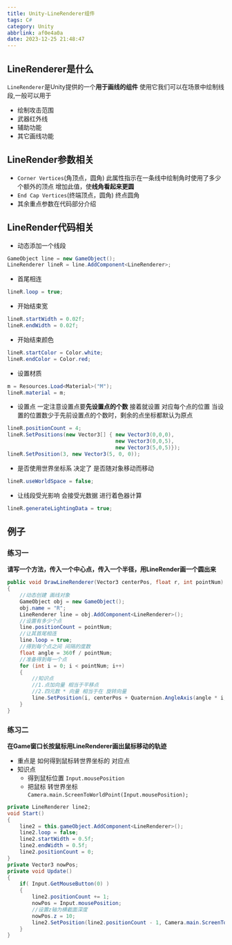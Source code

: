 ```yaml
---
title: Unity-LineRenderer组件
tags: C#
category: Unity
abbrlink: af0e4a0a
date: 2023-12-25 21:48:47
---
```

## LineRenderer是什么
```LineRenderer```是Unity提供的一个**用于画线的组件**
使用它我们可以在场景中绘制线段,一般可以用于
- 绘制攻击范围
- 武器红外线
- 辅助功能
- 其它画线功能

## LineRender参数相关
- ```Corner Vertices```(角顶点，圆角)
此属性指示在一条线中绘制角时使用了多少个额外的顶点
增加此值，使**线角看起来更圆**
- ```End Cap Vertices```(终端顶点，圆角)
终点圆角
- 其余重点参数在代码部分介绍
## LineRender代码相关
- 动态添加一个线段
```C#
GameObject line = new GameObject();
LineRenderer lineR = line.AddComponent<LineRenderer>;
```
- 首尾相连
```C#
lineR.loop = true;
```
- 开始结束宽
```C#
lineR.startWidth = 0.02f;
lineR.endWidth = 0.02f;
```
- 开始结束颜色
```C#
lineR.startColor = Color.white;
lineR.endColor = Color.red;
```
- 设置材质
```C#
m = Resources.Load<Material>("M");
lineR.material = m;
```
- 设置点
一定注意设置点要**先设置点的个数**
接着就设置 对应每个点的位置
当设置的位置数少于先前设置点的个数时，剩余的点坐标都默认为原点
```C#
lineR.positionCount = 4;
lineR.SetPositions(new Vector3[] { new Vector3(0,0,0),
                                   new Vector3(0,0,5),
                                   new Vector3(5,0,5)});
lineR.SetPosition(3, new Vector3(5, 0, 0));
```
- 是否使用世界坐标系
决定了 是否随对象移动而移动
```C#
lineR.useWorldSpace = false;
```
- 让线段受光影响 会接受光数据 进行着色器计算
```C#
lineR.generateLightingData = true;
```

## 例子
### 练习一
**请写一个方法，传入一个中心点，传入一个半径，用LineRender画一个圆出来**
```C#
public void DrawLineRenderer(Vector3 centerPos, float r, int pointNum)
{
    //动态创建 画线对象
    GameObject obj = new GameObject();
    obj.name = "R";
    LineRenderer line = obj.AddComponent<LineRenderer>();
    //设置有多少个点
    line.positionCount = pointNum;
    //让其首尾相连
    line.loop = true;
    //得到每个点之间 间隔的度数
    float angle = 360f / pointNum;
    //准备得到每一个点
    for (int i = 0; i < pointNum; i++)
    {
        //知识点
        //1.点加向量 相当于平移点
        //2.四元数 * 向量 相当于在 旋转向量
        line.SetPosition(i, centerPos + Quaternion.AngleAxis(angle * i, Vector3.up) * Vector3.forward * r);
    }
}
```
### 练习二
**在Game窗口长按鼠标用LineRenderer画出鼠标移动的轨迹**
- 重点是 如何得到鼠标转世界坐标的 对应点 
- 知识点
    - 得到鼠标位置 ```Input.mousePosition```
    - 把鼠标 转世界坐标 ```Camera.main.ScreenToWorldPoint(Input.mousePosition);```
```C#
private LineRenderer line2;
void Start()
{
    line2 = this.gameObject.AddComponent<LineRenderer>();
    line2.loop = false;
    line2.startWidth = 0.5f;
    line2.endWidth = 0.5f;
    line2.positionCount = 0;
}
private Vector3 nowPos;
private void Update()
{
    if( Input.GetMouseButton(0) )
    {
        line2.positionCount += 1;
        nowPos = Input.mousePosition;
        //设置z轴为横截面深度
        nowPos.z = 10;
        line2.SetPosition(line2.positionCount - 1, Camera.main.ScreenToWorldPoint(nowPos));
    }
}
```